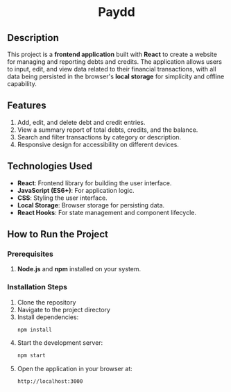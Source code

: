 # <p align="center"> Paydd </p>

## Description
This project is a **frontend application** built with **React** to create a website for managing and reporting debts and credits. The application allows users to input, edit, and view data related to their financial transactions, with all data being persisted in the browser's **local storage** for simplicity and offline capability.

## Features
1. Add, edit, and delete debt and credit entries.
2. View a summary report of total debts, credits, and the balance.
3. Search and filter transactions by category or description.
4. Responsive design for accessibility on different devices.

## Technologies Used
- **React**: Frontend library for building the user interface.
- **JavaScript (ES6+)**: For application logic.
- **CSS**: Styling the user interface.
- **Local Storage**: Browser storage for persisting data.
- **React Hooks**: For state management and component lifecycle.

## How to Run the Project

### Prerequisites
1. **Node.js** and **npm** installed on your system.

### Installation Steps
1. Clone the repository
2. Navigate to the project directory
3. Install dependencies:
   ```bash
   npm install
   ```
4. Start the development server:
   ```bash
   npm start
   ```
5. Open the application in your browser at:
   ```
   http://localhost:3000
   ```
